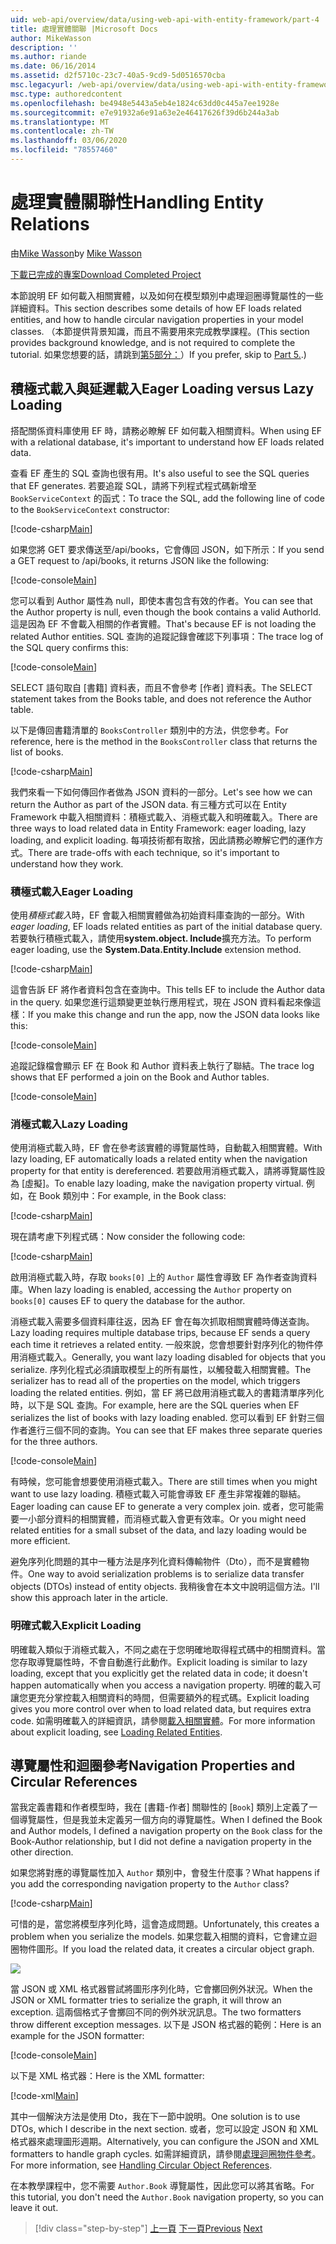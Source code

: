 ```yaml
---
uid: web-api/overview/data/using-web-api-with-entity-framework/part-4
title: 處理實體關聯 |Microsoft Docs
author: MikeWasson
description: ''
ms.author: riande
ms.date: 06/16/2014
ms.assetid: d2f5710c-23c7-40a5-9cd9-5d0516570cba
msc.legacyurl: /web-api/overview/data/using-web-api-with-entity-framework/part-4
msc.type: authoredcontent
ms.openlocfilehash: be4948e5443a5eb4e1824c63dd0c445a7ee1928e
ms.sourcegitcommit: e7e91932a6e91a63e2e46417626f39d6b244a3ab
ms.translationtype: MT
ms.contentlocale: zh-TW
ms.lasthandoff: 03/06/2020
ms.locfileid: "78557460"
---
```

# <a name="handling-entity-relations"></a><span data-ttu-id="e766b-102">處理實體關聯性</span><span class="sxs-lookup"><span data-stu-id="e766b-102">Handling Entity Relations</span></span>

<span data-ttu-id="e766b-103">由[Mike Wasson](https://github.com/MikeWasson)</span><span class="sxs-lookup"><span data-stu-id="e766b-103">by [Mike Wasson](https://github.com/MikeWasson)</span></span>

[<span data-ttu-id="e766b-104">下載已完成的專案</span><span class="sxs-lookup"><span data-stu-id="e766b-104">Download Completed Project</span></span>](https://github.com/MikeWasson/BookService)

<span data-ttu-id="e766b-105">本節說明 EF 如何載入相關實體，以及如何在模型類別中處理迴圈導覽屬性的一些詳細資料。</span><span class="sxs-lookup"><span data-stu-id="e766b-105">This section describes some details of how EF loads related entities, and how to handle circular navigation properties in your model classes.</span></span> <span data-ttu-id="e766b-106">（本節提供背景知識，而且不需要用來完成教學課程。</span><span class="sxs-lookup"><span data-stu-id="e766b-106">(This section provides background knowledge, and is not required to complete the tutorial.</span></span> <span data-ttu-id="e766b-107">如果您想要的話，請跳到[第5部分：](part-5.md)）</span><span class="sxs-lookup"><span data-stu-id="e766b-107">If you prefer, skip to [Part 5.](part-5.md).)</span></span>

## <a name="eager-loading-versus-lazy-loading"></a><span data-ttu-id="e766b-108">積極式載入與延遲載入</span><span class="sxs-lookup"><span data-stu-id="e766b-108">Eager Loading versus Lazy Loading</span></span>

<span data-ttu-id="e766b-109">搭配關係資料庫使用 EF 時，請務必瞭解 EF 如何載入相關資料。</span><span class="sxs-lookup"><span data-stu-id="e766b-109">When using EF with a relational database, it's important to understand how EF loads related data.</span></span>

<span data-ttu-id="e766b-110">查看 EF 產生的 SQL 查詢也很有用。</span><span class="sxs-lookup"><span data-stu-id="e766b-110">It's also useful to see the SQL queries that EF generates.</span></span> <span data-ttu-id="e766b-111">若要追蹤 SQL，請將下列程式程式碼新增至 `BookServiceContext` 的函式：</span><span class="sxs-lookup"><span data-stu-id="e766b-111">To trace the SQL, add the following line of code to the `BookServiceContext` constructor:</span></span>

[!code-csharp[Main](part-4/samples/sample1.cs)]

<span data-ttu-id="e766b-112">如果您將 GET 要求傳送至/api/books，它會傳回 JSON，如下所示：</span><span class="sxs-lookup"><span data-stu-id="e766b-112">If you send a GET request to /api/books, it returns JSON like the following:</span></span>

[!code-console[Main](part-4/samples/sample2.cmd)]

<span data-ttu-id="e766b-113">您可以看到 Author 屬性為 null，即使本書包含有效的作者。</span><span class="sxs-lookup"><span data-stu-id="e766b-113">You can see that the Author property is null, even though the book contains a valid AuthorId.</span></span> <span data-ttu-id="e766b-114">這是因為 EF 不會載入相關的作者實體。</span><span class="sxs-lookup"><span data-stu-id="e766b-114">That's because EF is not loading the related Author entities.</span></span> <span data-ttu-id="e766b-115">SQL 查詢的追蹤記錄會確認下列事項：</span><span class="sxs-lookup"><span data-stu-id="e766b-115">The trace log of the SQL query confirms this:</span></span>

[!code-console[Main](part-4/samples/sample3.sql)]

<span data-ttu-id="e766b-116">SELECT 語句取自 [書籍] 資料表，而且不會參考 [作者] 資料表。</span><span class="sxs-lookup"><span data-stu-id="e766b-116">The SELECT statement takes from the Books table, and does not reference the Author table.</span></span>

<span data-ttu-id="e766b-117">以下是傳回書籍清單的 `BooksController` 類別中的方法，供您參考。</span><span class="sxs-lookup"><span data-stu-id="e766b-117">For reference, here is the method in the `BooksController` class that returns the list of books.</span></span>

[!code-csharp[Main](part-4/samples/sample4.cs)]

<span data-ttu-id="e766b-118">我們來看一下如何傳回作者做為 JSON 資料的一部分。</span><span class="sxs-lookup"><span data-stu-id="e766b-118">Let's see how we can return the Author as part of the JSON data.</span></span> <span data-ttu-id="e766b-119">有三種方式可以在 Entity Framework 中載入相關資料：積極式載入、消極式載入和明確載入。</span><span class="sxs-lookup"><span data-stu-id="e766b-119">There are three ways to load related data in Entity Framework: eager loading, lazy loading, and explicit loading.</span></span> <span data-ttu-id="e766b-120">每項技術都有取捨，因此請務必瞭解它們的運作方式。</span><span class="sxs-lookup"><span data-stu-id="e766b-120">There are trade-offs with each technique, so it's important to understand how they work.</span></span>

### <a name="eager-loading"></a><span data-ttu-id="e766b-121">積極式載入</span><span class="sxs-lookup"><span data-stu-id="e766b-121">Eager Loading</span></span>

<span data-ttu-id="e766b-122">使用*積極式載入*時，EF 會載入相關實體做為初始資料庫查詢的一部分。</span><span class="sxs-lookup"><span data-stu-id="e766b-122">With *eager loading*, EF loads related entities as part of the initial database query.</span></span> <span data-ttu-id="e766b-123">若要執行積極式載入，請使用**system.object. Include**擴充方法。</span><span class="sxs-lookup"><span data-stu-id="e766b-123">To perform eager loading, use the **System.Data.Entity.Include** extension method.</span></span>

[!code-csharp[Main](part-4/samples/sample5.cs)]

<span data-ttu-id="e766b-124">這會告訴 EF 將作者資料包含在查詢中。</span><span class="sxs-lookup"><span data-stu-id="e766b-124">This tells EF to include the Author data in the query.</span></span> <span data-ttu-id="e766b-125">如果您進行這類變更並執行應用程式，現在 JSON 資料看起來像這樣：</span><span class="sxs-lookup"><span data-stu-id="e766b-125">If you make this change and run the app, now the JSON data looks like this:</span></span>

[!code-console[Main](part-4/samples/sample6.cmd)]

<span data-ttu-id="e766b-126">追蹤記錄檔會顯示 EF 在 Book 和 Author 資料表上執行了聯結。</span><span class="sxs-lookup"><span data-stu-id="e766b-126">The trace log shows that EF performed a join on the Book and Author tables.</span></span>

[!code-console[Main](part-4/samples/sample7.cmd)]

### <a name="lazy-loading"></a><span data-ttu-id="e766b-127">消極式載入</span><span class="sxs-lookup"><span data-stu-id="e766b-127">Lazy Loading</span></span>

<span data-ttu-id="e766b-128">使用消極式載入時，EF 會在參考該實體的導覽屬性時，自動載入相關實體。</span><span class="sxs-lookup"><span data-stu-id="e766b-128">With lazy loading, EF automatically loads a related entity when the navigation property for that entity is dereferenced.</span></span> <span data-ttu-id="e766b-129">若要啟用消極式載入，請將導覽屬性設為 [虛擬]。</span><span class="sxs-lookup"><span data-stu-id="e766b-129">To enable lazy loading, make the navigation property virtual.</span></span> <span data-ttu-id="e766b-130">例如，在 Book 類別中：</span><span class="sxs-lookup"><span data-stu-id="e766b-130">For example, in the Book class:</span></span>

[!code-csharp[Main](part-4/samples/sample8.cs?highlight=6)]

<span data-ttu-id="e766b-131">現在請考慮下列程式碼：</span><span class="sxs-lookup"><span data-stu-id="e766b-131">Now consider the following code:</span></span>

[!code-csharp[Main](part-4/samples/sample9.cs)]

<span data-ttu-id="e766b-132">啟用消極式載入時，存取 `books[0]` 上的 `Author` 屬性會導致 EF 為作者查詢資料庫。</span><span class="sxs-lookup"><span data-stu-id="e766b-132">When lazy loading is enabled, accessing the `Author` property on `books[0]` causes EF to query the database for the author.</span></span>

<span data-ttu-id="e766b-133">消極式載入需要多個資料庫往返，因為 EF 會在每次抓取相關實體時傳送查詢。</span><span class="sxs-lookup"><span data-stu-id="e766b-133">Lazy loading requires multiple database trips, because EF sends a query each time it retrieves a related entity.</span></span> <span data-ttu-id="e766b-134">一般來說，您會想要針對序列化的物件停用消極式載入。</span><span class="sxs-lookup"><span data-stu-id="e766b-134">Generally, you want lazy loading disabled for objects that you serialize.</span></span> <span data-ttu-id="e766b-135">序列化程式必須讀取模型上的所有屬性，以觸發載入相關實體。</span><span class="sxs-lookup"><span data-stu-id="e766b-135">The serializer has to read all of the properties on the model, which triggers loading the related entities.</span></span> <span data-ttu-id="e766b-136">例如，當 EF 將已啟用消極式載入的書籍清單序列化時，以下是 SQL 查詢。</span><span class="sxs-lookup"><span data-stu-id="e766b-136">For example, here are the SQL queries when EF serializes the list of books with lazy loading enabled.</span></span> <span data-ttu-id="e766b-137">您可以看到 EF 針對三個作者進行三個不同的查詢。</span><span class="sxs-lookup"><span data-stu-id="e766b-137">You can see that EF makes three separate queries for the three authors.</span></span>

[!code-console[Main](part-4/samples/sample10.sql)]

<span data-ttu-id="e766b-138">有時候，您可能會想要使用消極式載入。</span><span class="sxs-lookup"><span data-stu-id="e766b-138">There are still times when you might want to use lazy loading.</span></span> <span data-ttu-id="e766b-139">積極式載入可能會導致 EF 產生非常複雜的聯結。</span><span class="sxs-lookup"><span data-stu-id="e766b-139">Eager loading can cause EF to generate a very complex join.</span></span> <span data-ttu-id="e766b-140">或者，您可能需要一小部分資料的相關實體，而消極式載入會更有效率。</span><span class="sxs-lookup"><span data-stu-id="e766b-140">Or you might need related entities for a small subset of the data, and lazy loading would be more efficient.</span></span>

<span data-ttu-id="e766b-141">避免序列化問題的其中一種方法是序列化資料傳輸物件（Dto），而不是實體物件。</span><span class="sxs-lookup"><span data-stu-id="e766b-141">One way to avoid serialization problems is to serialize data transfer objects (DTOs) instead of entity objects.</span></span> <span data-ttu-id="e766b-142">我稍後會在本文中說明這個方法。</span><span class="sxs-lookup"><span data-stu-id="e766b-142">I'll show this approach later in the article.</span></span>

### <a name="explicit-loading"></a><span data-ttu-id="e766b-143">明確式載入</span><span class="sxs-lookup"><span data-stu-id="e766b-143">Explicit Loading</span></span>

<span data-ttu-id="e766b-144">明確載入類似于消極式載入，不同之處在于您明確地取得程式碼中的相關資料。當您存取導覽屬性時，不會自動進行此動作。</span><span class="sxs-lookup"><span data-stu-id="e766b-144">Explicit loading is similar to lazy loading, except that you explicitly get the related data in code; it doesn't happen automatically when you access a navigation property.</span></span> <span data-ttu-id="e766b-145">明確的載入可讓您更充分掌控載入相關資料的時間，但需要額外的程式碼。</span><span class="sxs-lookup"><span data-stu-id="e766b-145">Explicit loading gives you more control over when to load related data, but requires extra code.</span></span> <span data-ttu-id="e766b-146">如需明確載入的詳細資訊，請參閱[載入相關實體](https://msdn.microsoft.com/data/jj574232#explicit)。</span><span class="sxs-lookup"><span data-stu-id="e766b-146">For more information about explicit loading, see [Loading Related Entities](https://msdn.microsoft.com/data/jj574232#explicit).</span></span>

## <a name="navigation-properties-and-circular-references"></a><span data-ttu-id="e766b-147">導覽屬性和迴圈參考</span><span class="sxs-lookup"><span data-stu-id="e766b-147">Navigation Properties and Circular References</span></span>

<span data-ttu-id="e766b-148">當我定義書籍和作者模型時，我在 [書籍-作者] 關聯性的 [`Book`] 類別上定義了一個導覽屬性，但是我並未定義另一個方向的導覽屬性。</span><span class="sxs-lookup"><span data-stu-id="e766b-148">When I defined the Book and Author models, I defined a navigation property on the `Book` class for the Book-Author relationship, but I did not define a navigation property in the other direction.</span></span>

<span data-ttu-id="e766b-149">如果您將對應的導覽屬性加入 `Author` 類別中，會發生什麼事？</span><span class="sxs-lookup"><span data-stu-id="e766b-149">What happens if you add the corresponding navigation property to the `Author` class?</span></span>

[!code-csharp[Main](part-4/samples/sample11.cs?highlight=7)]

<span data-ttu-id="e766b-150">可惜的是，當您將模型序列化時，這會造成問題。</span><span class="sxs-lookup"><span data-stu-id="e766b-150">Unfortunately, this creates a problem when you serialize the models.</span></span> <span data-ttu-id="e766b-151">如果您載入相關的資料，它會建立迴圈物件圖形。</span><span class="sxs-lookup"><span data-stu-id="e766b-151">If you load the related data, it creates a circular object graph.</span></span>

![](part-4/_static/image1.png)

<span data-ttu-id="e766b-152">當 JSON 或 XML 格式器嘗試將圖形序列化時，它會擲回例外狀況。</span><span class="sxs-lookup"><span data-stu-id="e766b-152">When the JSON or XML formatter tries to serialize the graph, it will throw an exception.</span></span> <span data-ttu-id="e766b-153">這兩個格式子會擲回不同的例外狀況訊息。</span><span class="sxs-lookup"><span data-stu-id="e766b-153">The two formatters throw different exception messages.</span></span> <span data-ttu-id="e766b-154">以下是 JSON 格式器的範例：</span><span class="sxs-lookup"><span data-stu-id="e766b-154">Here is an example for the JSON formatter:</span></span>

[!code-console[Main](part-4/samples/sample12.cmd)]

<span data-ttu-id="e766b-155">以下是 XML 格式器：</span><span class="sxs-lookup"><span data-stu-id="e766b-155">Here is the XML formatter:</span></span>

[!code-xml[Main](part-4/samples/sample13.xml)]

<span data-ttu-id="e766b-156">其中一個解決方法是使用 Dto，我在下一節中說明。</span><span class="sxs-lookup"><span data-stu-id="e766b-156">One solution is to use DTOs, which I describe in the next section.</span></span> <span data-ttu-id="e766b-157">或者，您可以設定 JSON 和 XML 格式器來處理圖形週期。</span><span class="sxs-lookup"><span data-stu-id="e766b-157">Alternatively, you can configure the JSON and XML formatters to handle graph cycles.</span></span> <span data-ttu-id="e766b-158">如需詳細資訊，請參閱[處理迴圈物件參考](../../formats-and-model-binding/json-and-xml-serialization.md#handling_circular_object_references)。</span><span class="sxs-lookup"><span data-stu-id="e766b-158">For more information, see [Handling Circular Object References](../../formats-and-model-binding/json-and-xml-serialization.md#handling_circular_object_references).</span></span>

<span data-ttu-id="e766b-159">在本教學課程中，您不需要 `Author.Book` 導覽屬性，因此您可以將其省略。</span><span class="sxs-lookup"><span data-stu-id="e766b-159">For this tutorial, you don't need the `Author.Book` navigation property, so you can leave it out.</span></span>

> [!div class="step-by-step"]
> <span data-ttu-id="e766b-160">[上一頁](part-3.md)
> [下一頁](part-5.md)</span><span class="sxs-lookup"><span data-stu-id="e766b-160">[Previous](part-3.md)
[Next](part-5.md)</span></span>
